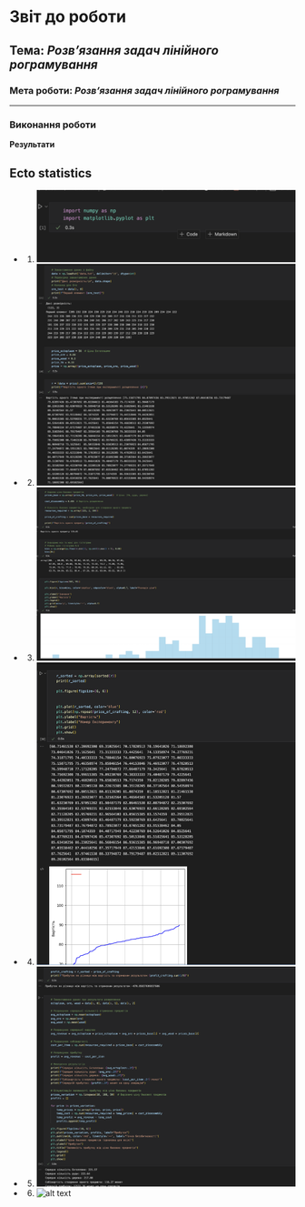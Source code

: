 # Звіт до роботи

## Тема: _Розвʼязання задач лінійного рограмування_

### Мета роботи: _Розвʼязання задач лінійного рограмування_

---

### Виконання роботи

**Результати**

## Ecto statistics

- 1.  ![checking](/мат-метож/laba2/pictures/1.png)

- 2.  ![alt text](/мат-метож/laba2//pictures/2.png)

- 3.  ![alt text](pictures/3.png)

- 4.  ![alt text](pictures/4.png)

- 5.  ![alt text](pictures/5.png)

- 6.  ![alt text](/pictures/6.png)